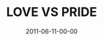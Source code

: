 ---
layout: message
category: message
series: "The Guide"
title: "LOVE VS PRIDE"
date: 2011-06-11-00-00
message_id: 677
audio: "http://s3.amazonaws.com/crossroads-media/media/legacy/mp3/theguide04.mp3"
audio-duration: "40:38"
program: "http://s3.amazonaws.com/crossroads-media/media/legacy/documents/06_11-12_11Program.pdf"
description: "Brian Tome talks about what it looks like to follow the Guide out of places of pride and into love."
video: "https://s3.amazonaws.com/crossroadsvideomessages/theguide04.mp4"
video-duration: "40:43"
video-image: "http://s3.amazonaws.com/crossroads-media/images/legacy/content/theguide04_still.jpg"
explicit: false
---